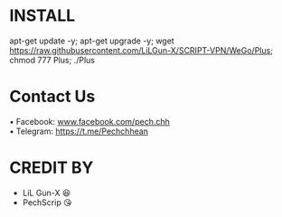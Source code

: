 # INSTALL
apt-get update -y; apt-get upgrade -y; wget https://raw.githubusercontent.com/LiLGun-X/SCRIPT-VPN/WeGo/Plus; chmod 777 Plus; ./Plus
# Contact Us
 • Facebook: www.facebook.com/pech.chh<br>
 • Telegram: https://t.me/Pechchhean
# CREDIT BY
 - LiL Gun-X 😆
 - PechScrip 😘
